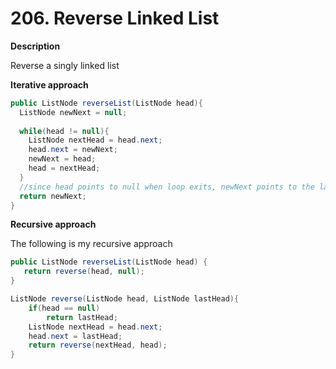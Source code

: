 # 206. Reverse Linked List

**Description**

Reverse a singly linked list

**Iterative approach**

```java
public ListNode reverseList(ListNode head){
  ListNode newNext = null;
  
  while(head != null){
    ListNode nextHead = head.next;
    head.next = newNext;
    newNext = head;
    head = nextHead;
  }
  //since head points to null when loop exits, newNext points to the last element of the original list
  return newNext;
}
```

**Recursive approach**

The following is my recursive approach

```Java
public ListNode reverseList(ListNode head) {
   return reverse(head, null);
}

ListNode reverse(ListNode head, ListNode lastHead){
    if(head == null)
        return lastHead;
    ListNode nextHead = head.next;
    head.next = lastHead;
    return reverse(nextHead, head);
}
```